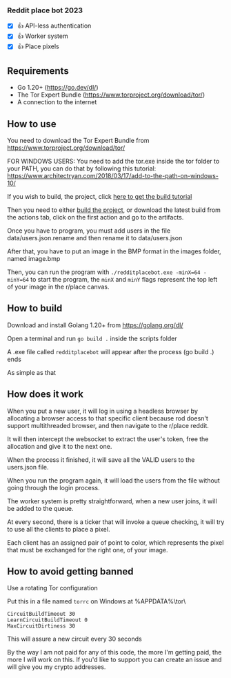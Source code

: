 ### Reddit place bot 2023

- [x] 👍 API-less authentication
- [x] 👍 Worker system
- [x] 👍 Place pixels

## Requirements
- Go 1.20+ (https://go.dev/dl/)
- The Tor Expert Bundle (https://www.torproject.org/download/tor/)
- A connection to the internet

## How to use
You need to download the Tor Expert Bundle from https://www.torproject.org/download/tor/

FOR WINDOWS USERS: You need to add the tor.exe inside the tor folder to your PATH, you can do that by following this tutorial: https://www.architectryan.com/2018/03/17/add-to-the-path-on-windows-10/

If you wish to build, the project, click [here to get the build tutorial](#how-to-build)

Then you need to either [build the project](#how-to-build), or download the latest build from the actions tab, click on the first action and go to the artifacts.

Once you have to program, you must add users in the file data/users.json.rename and then rename it to data/users.json

After that, you have to put an image in the BMP format in the images folder, named image.bmp

Then, you can run the program with `./redditplacebot.exe -minX=64 -minY=64` to start the program, the `minX` and `minY` flags represent the top left of your image in the r/place canvas.

## How to build
Download and install Golang 1.20+ from https://golang.org/dl/

Open a terminal and run `go build .` inside the scripts folder

A .exe file called `redditplacebot` will appear after the process (go build .) ends

As simple as that

## How does it work
When you put a new user, it will log in using a headless browser by allocating a browser access to that specific client because rod doesn't support multithreaded browser, and then navigate to the r/place reddit.

It will then intercept the websocket to extract the user's token, free the allocation and give it to the next one.

When the process it finished, it will save all the VALID users to the users.json file.

When you run the program again, it will load the users from the file without going through the login process.

The worker system is pretty straightforward, when a new user joins, it will be added to the queue.

At every second, there is a ticker that will invoke a queue checking, it will try to use all the clients to place a pixel.

Each client has an assigned pair of point to color, which represents the pixel that must be exchanged for the right one, of your image.

## How to avoid getting banned
Use a rotating Tor configuration

Put this in a file named `torrc` on Windows at %APPDATA%\tor\
```
CircuitBuildTimeout 30
LearnCircuitBuildTimeout 0 
MaxCircuitDirtiness 30
```
This will assure a new circuit every 30 seconds

By the way I am not paid for any of this code, the more I'm getting paid, the more I will work on this.
If you'd like to support you can create an issue and will give you my crypto addresses.
